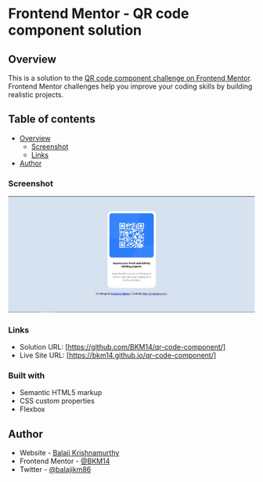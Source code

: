 # Frontend Mentor - QR code component solution

## Overview

This is a solution to the [QR code component challenge on Frontend Mentor](https://www.frontendmentor.io/challenges/qr-code-component-iux_sIO_H). Frontend Mentor challenges help you improve your coding skills by building realistic projects. 

## Table of contents

- [Overview](#overview)
  - [Screenshot](#screenshot)
  - [Links](#links)
- [Author](#author)

### Screenshot

![](./screenshot.jpg)

### Links

- Solution URL: [https://github.com/BKM14/qr-code-component/]
- Live Site URL: [https://bkm14.github.io/qr-code-component/]

### Built with

- Semantic HTML5 markup
- CSS custom properties
- Flexbox

## Author

- Website - [Balaji Krishnamurthy](https://github.com/BKM14/)
- Frontend Mentor - [@BKM14](https://www.frontendmentor.io/profile/BKM14)
- Twitter - [@balajikm86](https://www.twitter.com/balajikm86)
